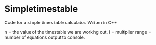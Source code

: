 # Simpletimestable
Code for a simple times table calculator. Written in C++

n = the value of the timestable we are working out.
i = multiplier
range = number of equations output to console.
